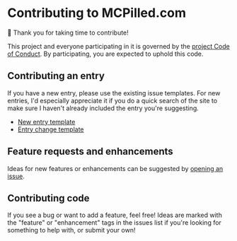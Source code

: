 # Contributing to MCPilled.com

:wave: Thank you for taking time to contribute!

This project and everyone participating in it is governed by the [project Code of Conduct](../CODE_OF_CONDUCT.md). By participating, you are expected to uphold this code.

## Contributing an entry

If you have a new entry, please use the existing issue templates. For new entries, I'd especially appreciate it if you do a quick search of the site to make sure I haven't already included the entry you're suggesting.

- [New entry template](https://github.com/molly/web3-is-going-great/issues/new?assignees=&labels=new&template=new-entry.yml&title=%5BNEW%5D%3A+)
- [Entry change template](https://github.com/molly/web3-is-going-great/issues/new?assignees=&labels=&template=change-to-existing-entry.md&title=%5BEDIT%5D)

## Feature requests and enhancements

Ideas for new features or enhancements can be suggested by [opening an issue](https://github.com/molly/web3-is-going-great/issues/new).

## Contributing code

If you see a bug or want to add a feature, feel free! Ideas are marked with the "feature" or "enhancement" tags in the issues list if you're looking for something to help with, or submit your own!
